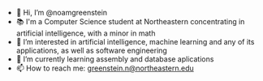 - 👋 Hi, I’m @noamgreenstein
- 📚 I'm a Computer Science student at Northeastern concentrating in artificial intelligence, with a minor in math
- 👀 I’m interested in artificial intelligence, machine learning and any of its applications, as well as software engineering
- 🌱 I’m currently learning assembly and database aplications
- 📫 How to reach me: greenstein.n@northeastern.edu


